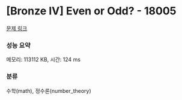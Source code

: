 # [Bronze IV] Even or Odd? - 18005 

[문제 링크](https://www.acmicpc.net/problem/18005) 

### 성능 요약

메모리: 113112 KB, 시간: 124 ms

### 분류

수학(math), 정수론(number_theory)

